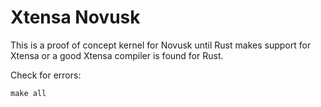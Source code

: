 # Xtensa Novusk

This is a proof of concept kernel for Novusk until Rust makes support for Xtensa or a good Xtensa compiler is found for
Rust.

Check for errors:
```commandline
make all
```
